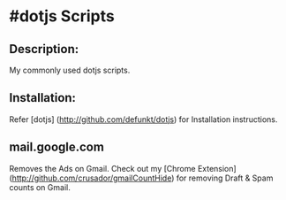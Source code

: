 #dotjs Scripts
==

## Description:
My commonly used dotjs scripts.

## Installation:
Refer [dotjs] (http://github.com/defunkt/dotjs) for Installation instructions.

## mail.google.com
Removes the Ads on Gmail. Check out my [Chrome Extension] (http://github.com/crusador/gmailCountHide) for removing Draft & Spam counts on Gmail.
